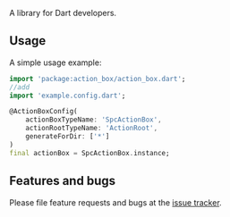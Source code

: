 A library for Dart developers.

## Usage

A simple usage example:

```dart
import 'package:action_box/action_box.dart';
//add
import 'example.config.dart';

@ActionBoxConfig(
    actionBoxTypeName: 'SpcActionBox',
    actionRootTypeName: 'ActionRoot',
    generateForDir: ['*']
)
final actionBox = SpcActionBox.instance;
```

## Features and bugs

Please file feature requests and bugs at the [issue tracker][tracker].

[tracker]: https://github.com/yookjy/action_box_generator/issues
